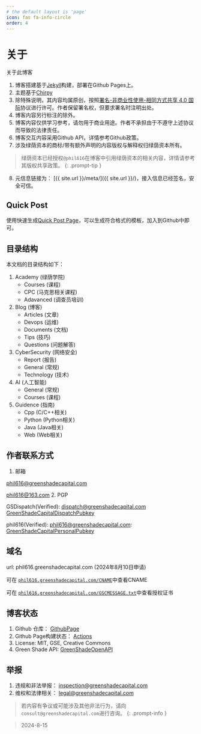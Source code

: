```yaml
---
# the default layout is 'page'
icon: fas fa-info-circle
order: 4
---
```


# 关于

关于此博客 


1. 博客搭建基于[Jekyll](https://jekyllrb.com/)构建，部署在Github Pages上。
2. 主题基于[Chirpy](https://github.com/cotes2020/jekyll-theme-chirpy)
3. 除特殊说明，其内容均属原创，按照[署名-非商业性使用-相同方式共享 4.0 国际](https://creativecommons.org/licenses/by-nc-sa/4.0/)协议进行许可。作者保留署名权，但要求署名时注明出处。
4. 博客内容另行标注的除外。
5. 博客内容仅供学习参考，请勿用于商业用途。作者不承担由于不遵守上述协议而导致的法律责任。
6. 博客交互内容采用Github API，详情参考Github政策。
7. 涉及绿荫资本的商标/带有额外声明的内容版权与解释权归绿荫资本所有。

> 绿荫资本已经授权`@phil616`在博客中引用绿荫资本的相关内容，详情请参考其版权共享政策。
{: .prompt-tip }

8. 元信息链接为： [{{ site.url }}/meta/]({{ site.url }}/)，接入信息已经签名，安全可信。

## Quick Post

使用快速生成[Quick Post Page](https://phil616.github.io/assets/qp.html)，可以生成符合格式的模板，加入到Github中即可。

## 目录结构
本文档的目录结构如下：
1. Academy (绿荫学院)
   * Courses (课程)
   * CPC (马克思相关课程)
   * Adavanced (调查员培训)
2. Blog (博客)
   * Articles (文章)
   * Devops (运维)
   * Documents (文档)
   * Tips (技巧)
   * Questions (问题解答)
3. CyberSecurity (网络安全)
   * Report (报告)
   * General (常规)
   * Technology (技术)
4. AI (人工智能)
   * General (常规)
   * Courses (课程)
5. Guidence (指南)
   * Cpp (C/C++相关)
   * Python (Python相关)
   * Java (Java相关)
   * Web (Web相关)



## 作者联系方式
1. 邮箱

phil616@greenshadecapital.com
   
phil616@163.com
2. PGP

GSDispatch(Verified): dispatch@greenshadecapital.com [GreenShadeCapitalDispatchPubkey](https://keyserver.ubuntu.com/pks/lookup?search=4B45D9EB932D8D130778DD89CA557C41FE3EA9DF&fingerprint=on&op=index)

phil616(Verified): phil616@greenshadecapital.com: [GreenShadeCapitalPersonalPubkey](https://keyserver.ubuntu.com/pks/lookup?search=C508897F9A12BFFF2E5D6AF65F0BEAEF7AB20C87&fingerprint=on&op=index)

## 域名
url: phil616.greenshadecapital.com (2024年8月10日申请)

可在 [`phil616.greenshadecapital.com/CNAME`](https://phil616.greenshadecapital.com/CNAME)中查看CNAME

可在 [`phil616.greenshadecapital.com/GSCMESSAGE.txt`](https://phil616.greenshadecapital.com/GSCMESSAGE.txt)中查看授权证书

## 博客状态

1. Github 仓库： [GithubPage](https://github.com/phil616/phil616.github.io)
2. Github Page构建状态： [Actions](https://github.com/phil616/phil616.github.io/actions/)
3. License: MIT, GSE, Creative Commons
4. Green Shade API: [GreenShadeOpenAPI](https://api.greenshadecapital.com)

## 举报

1. 违规和非法举报： inspection@greenshadecapital.com
2. 维权和法律相关： legal@greenshadecapital.com

> 若内容有争议或可能涉及其他非法行为，请向`consult@greenshadecapital.com`进行咨询。
{: .prompt-info }


> 2024-8-15